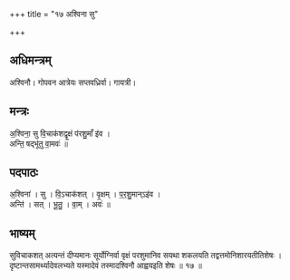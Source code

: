 +++
title = "१७ अश्विना सु"

+++
## अधिमन्त्रम्
अश्विनौ। गोपवन आत्रेयः सप्तवध्रिर्वा। गायत्री।

## मन्त्रः
अ॒श्विना॒ सु वि॒चाक॑शद्वृ॒क्षं प॑रशु॒माँ इ॑व ।  
अन्ति॒ षद्भू॑तु वा॒मवः॑ ॥

## पदपाठः
अ॒श्विना॑ । सु । वि॒ऽचाक॑शत् । वृ॒क्षम् । प॒र॒शु॒मान्ऽइ॑व ।  
अन्ति॑ । सत् । भू॒तु॒ । वा॒म् । अवः॑ ॥

## भाष्यम्
सुविचाकशत् अत्यन्तं दीप्यमानः सूर्योग्निर्वा वृक्षं परशुमानिव सयथा शकलयति तद्वत्तमोनिशारयतीतिशेषः । दृष्टान्तसामर्थ्यादेवलभ्यते यस्मादेवं तस्मादश्विनौ आह्वयइति शेषः ॥ १७ ॥